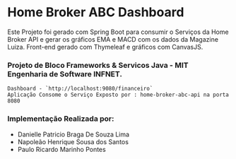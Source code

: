 # Home Broker ABC Dashboard

Este Projeto foi gerado com Spring Boot para consumir o Serviços da Home Broker API e gerar os gráficos EMA e MACD com os dados da Magazine Luiza.
Front-end gerado com Thymeleaf e gráficos com CanvasJS.


### Projeto de Bloco Frameworks & Servicos Java - MIT Engenharia de Software INFNET.

	Dashboard - `http://localhost:9080/financeiro`
	Aplicação Consome o Serviço Exposto por : home-broker-abc-api na porta 8080
	
### Implementação Realizada por:

- Danielle Patricio Braga De Souza Lima
- Napoleão Henrique Sousa dos Santos
- Paulo Ricardo Marinho Pontes